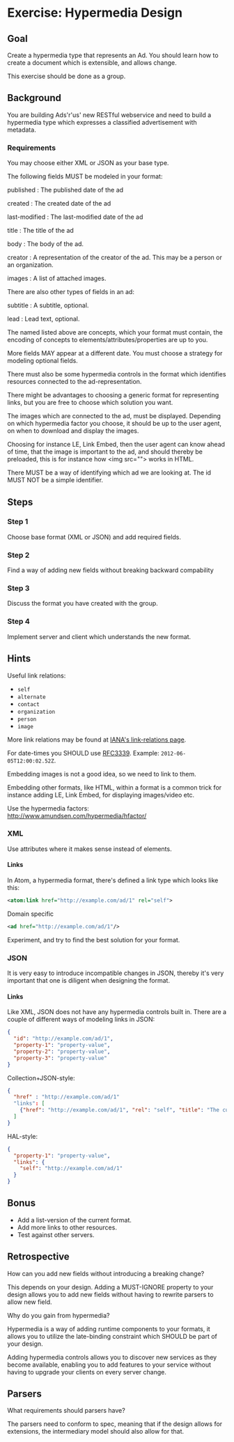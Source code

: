 Exercise: Hypermedia Design
===========================

Goal
----
Create a hypermedia type that represents an Ad. You should learn how
to create a document which is extensible, and allows change.

This exercise should be done as a group.

Background
----------
You are building Ads'r'us' new RESTful webservice and need to build a
hypermedia type which expresses a classified advertisement with
metadata.

### Requirements

You may choose either XML or JSON as your base type.

The following fields MUST be modeled in your format:

published 
:   The published date of the ad

created
:   The created date of the ad

last-modified
:   The last-modified date of the ad

title
:   The title of the ad

body
:   The body of the ad.

creator
:   A representation of the creator of the ad. This may be a person or
    an organization.

images
:   A list of attached images.

There are also other types of fields in an ad:

subtitle
:   A subtitle, optional.

lead
:   Lead text, optional.

The named listed above are concepts, which your format must contain,
the encoding of concepts to elements/attributes/properties are up to
you.

More fields MAY appear at a different date. You must choose a
strategy for modeling optional fields.

There must also be some hypermedia controls in the format which
identifies resources connected to the ad-representation.

There might be advantages to choosing a generic format for representing links,
but you are free to choose which solution you want.

The images which are connected to the ad, must be displayed.
Depending on which hypermedia factor you choose, it should be
up to the user agent, on when to download and display the images.

Choosing for instance LE, Link Embed, then the user agent can know
ahead of time, that the image is important to the ad, and should thereby
be preloaded, this is for instance how &lt;img src=""&gt; works in HTML.

There MUST be a way of identifying which ad we are looking at. The id
MUST NOT be a simple identifier.

Steps
-----

### Step 1

Choose base format (XML or JSON) and add required fields.

### Step 2

Find a way of adding new fields without breaking backward compability

### Step 3

Discuss the format you have created with the group.

### Step 4

Implement server and client which understands the new format.


Hints
---------
Useful link relations:

* `self`
* `alternate`
* `contact`
* `organization`
* `person`
* `image`

More link relations may be found at [IANA's link-relations page](http://www.iana.org/assignments/link-relations).

For date-times you SHOULD use [RFC3339](http://tools.ietf.org/html/rfc3339). Example: `2012-06-05T12:00:02.52Z`.


Embedding images is not a good idea, so we need to link to them.

Embedding other formats, like HTML, within a format is a common trick for instance adding
LE, Link Embed, for displaying images/video etc.


Use the hypermedia factors: 
http://www.amundsen.com/hypermedia/hfactor/


### XML

Use attributes where it makes sense instead of elements.

#### Links
In Atom, a hypermedia format, there's defined a link type which looks like this:

```xml
<atom:link href="http://example.com/ad/1" rel="self">
```

Domain specific 

```xml
<ad href="http://example.com/ad/1"/>
```

Experiment, and try to find the best solution for your format.

### JSON

It is very easy to introduce incompatible changes in JSON, thereby it's very important that
one is diligent when designing the format.

#### Links
Like XML, JSON does not have any hypermedia controls built in. There are a couple
of different ways of modeling links in JSON:

```json
{
  "id": "http://example.com/ad/1",
  "property-1": "property-value",
  "property-2": "property-value",
  "property-3": "property-value"
}
```

Collection+JSON-style:

```json
{
  "href" : "http://example.com/ad/1"
  "links": [
    {"href": "http://example.com/ad/1", "rel": "self", "title": "The current Ad"}
  ]
}
```

HAL-style:
```json
{
  "property-1": "property-value",
  "links": {
    "self": "http://example.com/ad/1"
  }
}
```

Bonus
------
* Add a list-version of the current format.
* Add more links to other resources.
* Test against other servers.


Retrospective
-------------

How can you add new fields without introducing a breaking change?

This depends on your design. Adding a MUST-IGNORE property to your design
allows you to add new fields without having to rewrite parsers to 
allow new field.


Why do you gain from hypermedia?

Hypermedia is a way of adding runtime components to your formats, it allows
you to utilize the late-binding constraint which SHOULD be part of your
design.  

Adding hypermedia controls allows you to discover new services as 
they become available, enabling you to add features to your service without
having to upgrade your clients on every server change.

Parsers
-------

What requirements should parsers have?

The parsers need to conform to spec, meaning that if the design allows for 
extensions, the intermediary model should also allow for that.
